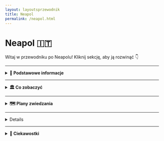```yaml
---
layout: layoutsprzewodnik
title: Neapol
permalink: /neapol.html
---
```


# Neapol 🇮🇹

Witaj w przewodniku po Neapolu! Kliknij sekcję, aby ją rozwinąć 👇

---

<details>
  <summary><strong>📌 Podstawowe informacje</strong></summary>
  
  <h3>🌋 Neapol – miasto chaosu, pizzy i boskiej lewicy</h3>
  <p>
    Neapol to nie jest zwykłe miasto – to doświadczenie. Tutaj powietrze pachnie kawą, uliczni sprzedawcy krzyczą głośniej niż Twój budzik, a na każdym kroku grozi Ci zakochanie… w widoku, w jedzeniu, w tempie życia. To miasto, które żyje intensywnie, głośno i bez filtra – jak film w wersji reżyserskiej. A w tle? Król Wezuwiusz – dumny, groźny, trochę jak włoska mama.
  </p>
  <p>
    Neapol to nie tylko pizza (choć... głównie pizza). To tętniące serce południa Włoch, miasto kontrastów i niespodzianek. Od podziemnych tuneli po pałace, od malowniczych zatoczek po surowe dzielnice z duszą. Tu możesz zgubić się w labiryncie wąskich uliczek i odnaleźć siebie – lub przynajmniej najlepsze espresso w życiu.
  </p>



  <h3>⚽ Maradona – bóg z Argentyny i święty z Neapolu</h3>
  <p>
    Dla Neapolitańczyków Diego Armando Maradona to nie tylko piłkarz. To legenda, cudotwórca i patron uliczny w jednym. Gdy w 1984 roku trafił do SSC Napoli, zmienił historię klubu i całego miasta. Dzięki niemu Neapol po raz pierwszy zdobył mistrzostwo Włoch – i to dwukrotnie. W zamian dostał… bezgraniczną miłość. 
  </p>
  <p>
    Jego wizerunek zobaczysz wszędzie: na murach, w barach, na koszulkach i... w sanktuariach zrobionych ze zdjęć i świeczek. Chcesz poczuć klimat? Odwiedź słynny mural Maradony przy Via Emanuele de Deo – albo wybierz się na stadion, który dziś nosi jego imię: <strong>Stadio Diego Armando Maradona</strong>. W Neapolu nikt nie mówi „był genialny”. Tu się mówi: „On był naszym zbawicielem z numerem 10”.
  </p>



  <h3>✈️ Jak się dostać do Neapolu?</h3>
  <p>
    Dotrzeć do Neapolu to bułka z mozzarellą! Miasto jest dobrze skomunikowane, a opcji masz tyle, co rodzajów pizzy. Oto najpopularniejsze sposoby:
  </p>
  <ul>
    <li><strong>Samolotem:</strong> Na Neapol latają bezpośrednie loty z wielu miast Europy – także z Polski (Warszawa, Kraków, Katowice, Wrocław, Gdańsk). Lot trwa ok. 2,5 godziny, czyli mniej więcej tyle, co zrobienie porządnej lasagni.</li>
    <li><strong>Pociągiem z Rzymu:</strong> Superszybki pociąg <em>Frecciarossa</em> lub <em>Italo</em> pokonuje trasę z Rzymu do Neapolu w ok. 1 godzinę i 10 minut. Szybko, wygodnie, z widokiem – i z działającą klimatyzacją (zazwyczaj).</li>
    
  </ul>



  <h3>🛬 Lotnisko Neapol-Capodichino (NAP)</h3>
  <p>
    Neapol ma jedno główne lotnisko – <strong>Aeroporto Internazionale di Napoli-Capodichino (NAP)</strong>, położone zaledwie 7 km od centrum miasta. To jedno z najbardziej kompaktowych lotnisk we Włoszech – czyli: wylądujesz, wyjdziesz i po 20 minutach możesz już jeść pizzę na Piazza del Plebiscito.
  </p>
  <p>
    <strong>Dojazd z lotniska:</strong>
  </p>
  <ul>
    <li><strong>Alibus</strong> – oficjalny shuttle bus do centrum i na dworzec Napoli Centrale. Koszt ok. 5€, czas przejazdu: 20–30 minut.</li>
    <li><strong>Taksówka</strong> – oficjalna taryfa: ok. 18–23€ do centrum. Tylko upewnij się, że to oficjalna biała taksówka z logo.</li>
    <li><strong>Uber i Bolt</strong> – dostępne, ale ceny porównywalne do taksówek (czasem nawet wyższe w godzinach szczytu).</li>
  </ul>



  <h3>🚢 A może z morza?</h3>
  <p>
    Jeśli jesteś na Capri, Ischii czy Procidzie, możesz dopłynąć do Neapolu promem. Port Molo Beverello obsługuje mnóstwo połączeń dziennie – i gwarantuje najlepsze widoki na miasto (plus wiatr we włosach, jeśli siedzisz na pokładzie).
  </p>
</details>

---

<details>
  <summary><strong>🏛️ Co zobaczyć</strong></summary>
  <ul>
    <details>
<summary><strong>🏰 Castel dell’Ovo – zamek z jajem</strong></summary>
 <li><strong>Współrzędne:</strong> <em>40.8309° N, 14.2471° E</em></li>
  <p>
    Na pierwszy rzut oka to zwykła forteca na skałce w zatoce. Ale nie daj się zwieść – <strong>Castel dell’Ovo</strong> ma więcej legend niż niejeden włoski wujek przy winie. Nazwa oznacza dosłownie „Zamek Jajeczny”, a wszystko zaczęło się od poety Wergiliusza, który – oprócz pisania klasyków – miał też hobby: magię. Podobno ukrył on w fundamentach zamku magiczne jajko, które chroniło budowlę (i cały Neapol) przed zagładą. Co się stanie, jeśli jajko pęknie? Wolimy nie sprawdzać. Ale może dlatego turyści chodzą tam na palcach.
  </p>

  <p>
    Sam zamek jest najstarszą warownią w Neapolu – jego początki sięgają czasów rzymskich. W średniowieczu służył jako forteca, rezydencja królewska, a nawet więzienie. Dziś to miejsce idealne na <strong>romantyczny spacer</strong>, lekcję historii lub sesję zdjęciową z Wezuwiuszem w tle. W środku znajdziesz tarasy widokowe, krużganki i wystawy sztuki, ale największą atrakcją jest <strong>widok z murów</strong> – panorama zatoki, wzgórz Posillipo i wybrzeża Amalfi sprawia, że nawet sceptyk wyciągnie aparat.
  </p>
<ul>
  <li><strong>Bilety:</strong> Wejście darmowe! Twój portfel właśnie ci podziękował.</li>
 
</ul>
</details>
<details>
<summary><strong>🖼️ Muzeum Archeologiczne – więcej rzeźb niż w siłowni</strong></summary>
  <li><strong>Współrzędne:</strong> <em>40.8522° N, 14.2505° E</em></li>
<details>
  <summary><strong>🏛️ Narodowe Muzeum Archeologiczne – tam, gdzie Rzym i Pompeje się spotykają</strong></summary>

  <p>
    Jeśli jesteś typem, który lubi starożytność bardziej niż współczesne seriale, to trafiłeś do raju. A jeśli nie – to też. Bo <strong>Narodowe Muzeum Archeologiczne w Neapolu</strong> to nie kolekcja zakurzonych waz i smutnych kamieni. To istny skarbiec epickich historii, zakazanych rzeźb i... mozaik, które mają więcej detali niż tapeta w modnym bistro.
  </p>

  <p>
    To tutaj spotykają się Pompeje, Herkulanum i antyczny Rzym – wszystko w jednym miejscu, pod dachem tak masywnym, że mógłby sam być eksponatem. Mówi się, że to jedno z najważniejszych muzeów archeologicznych świata. My mówimy: to jedno z najfajniejszych miejsc, gdzie można patrzeć na coś naprawdę starego, a mimo to się nie nudzić.
  </p>

  <p>
    W środku znajdziesz <strong>mozaiki z Pompejów</strong>, które pokazują sceny z życia codziennego… a także życia bardzo niecodziennego. Jest też słynny <strong>gabinet erotyczny</strong>, gdzie zobaczysz antyczne sceny miłosne tak śmiałe, że Instagram mógłby je ocenzurować. A wszystko to stworzone ponad 2000 lat temu. Antyczni Rzymianie wiedzieli, jak się bawić.
  </p>

  <p>
    Obok mozaik i rzeźb jest też ogromna kolekcja posągów, marmurowych głów i innych śladów po cywilizacji, która w wolnym czasie wymyślała akwedukty i igrzyska. Tylko w tym muzeum możesz jednego dnia spojrzeć w oczy Cezarowi, przybić (mentalną) piątkę Apollinowi i zastanowić się, czy rzeźba Fauna tańczy, czy ćwiczy pilates.
  </p>

  <p>
    To miejsce łączy wszystko, co najlepsze w Neapolu: chaos, piękno, historię i nutkę pikanterii. Idealne dla tych, którzy chcą zanurzyć się w przeszłości bez ryzyka utknięcia w czasie – bo jak się zmęczysz, to zawsze możesz uciec do pobliskiego baru na espresso. Takie muzeum to skarb. I nie trzeba kopać, by go znaleźć.
  </p>
</details>
<ul>
 
  <li><strong>Bilety:</strong> 15€ normalny.</li>
  <li><strong>Współrzędne:</strong> <em>40.8522° N, 14.2505° E</em></li>
</ul>
</details>
<details>
<summary><strong>🌋 Wezuwiusz – zrób sobie zdjęcie z wulkanem</strong></summary>
  <li><strong>Współrzędne:</strong> <em>40.8214° N, 14.4265° E</em></li>
<details>
  <summary><strong>🌋 Wezuwiusz – czyli wulkan z osobowością</strong></summary>

  <p>
    Wezuwiusz. Jedyny wulkan w kontynentalnej Europie, który nie tylko lubi dramaty, ale też pisał własną historię krwią i popiołem. Tak, to ten sam, który w 79 roku n.e. zrobił z Pompejów i Herkulanum najbardziej znane ruiny świata. Dziś śpi. Ale jak to z Wezuwiuszem – nigdy nie wiadomo, czy to tylko drzemka, czy przerwa między odcinkami.
  </p>

  <p>
    Spacer na szczyt Wezuwiusza to jak wejście na dach piekła – ale z przepięknym widokiem. Droga nie jest trudna, ale jak to bywa z wulkanami – trochę piachu, trochę kamieni i dużo zadyszki. Po drodze może się zdarzyć: mgła, wiatr, widoki jak z innej planety i pytanie „kto mnie tu w ogóle wyciągnął?”. Ale warto!
  </p>

  <p>
    Na górze czeka krater. Ogromny, surowy, trochę jak uśpiony potwór. Z jednej strony widać jego cichy gniew, z drugiej – Zatokę Neapolitańską aż po Capri. Widok? Epicki. I tak, absolutnie instagramowalny. Tylko trzymaj czapkę – bo wiatr potrafi być bardziej dramatyczny niż sam Wezuwiusz.
  </p>

  <p>
    Legenda głosi, że kto spojrzy w krater, ten... wróci tu ponownie. Ale może to tylko marketing Parku Narodowego. Tak czy inaczej – jeśli chcesz połączyć górską przygodę z dreszczykiem historii i widokami jak z filmu fantasy, to Wezuwiusz to twój człowiek. A właściwie – twoja góra.
  </p>
</details>
<ul>
  <li><strong>Jak dojechać:</strong> Pociąg Circumvesuviana do Ercolano Scavi, potem bus Navetta Vesuvio lub pieszo (dla odważnych i spoconych).</li>
  <li><strong>Bilety:</strong> 10€ + opcjonalny transport ~10€ – najlepiej rezerwować online.</li>
  
</ul>
</details>
<details>
<summary><strong>🏛️ Pompeje – zatrzymane w czasie</strong></summary>
 <li><strong>Współrzędne:</strong> <em>40.7498° N, 14.4861° E</em></li>
  <details>
  <summary><strong>🏛️ Pompeje – miasto, które zasnęło nagle</strong></summary>

  <p>
    Witaj w Pompejach – miejscu, gdzie czas się zatrzymał, a popiół zrobił z miasta archeologiczne Hollywood. W 79 roku n.e. Wezuwiusz miał gorszy dzień i postanowił dać upust emocjom. Efekt? Miasto pokryte warstwą lawy, popiołu i historii na tysiąclecia. Dziś to nie muzeum – to żywa scena życia sprzed dwóch tysięcy lat. Bez efektów specjalnych.
  </p>

  <p>
    Spacerując po Pompejach, masz wrażenie, że zaraz zza rogu wyjdzie handlarz oliwą albo rzymska matrona z listą zakupów. Ulice z oryginalnym brukiem, termy, amfiteatr, graffiti na murach (tak, starożytni też lubili bazgrać) – wszystko autentyczne, wszystko zamrożone w czasie. Nawet piekarnie mają piece, w których jeszcze czuć... historię. Albo przypaloną focaccię.
  </p>

  <p>
    Największe wrażenie robią odlewy ciał mieszkańców – ludzie zaskoczeni tragedią w pół ruchu. To poruszające i niesamowite świadectwo tego, jak kruche jest życie i jak trwałe bywa popiołowe selfie z I wieku.
  </p>

  <p>
    Całość zajmuje naprawdę duży teren – ponad 60 hektarów ruin. Więc przygotuj się na długi spacer, solidne buty i sporą dawkę zdziwienia. Bo Pompeje to nie tylko starożytność – to emocje, dramat, codzienność sprzed wieków i dowód, że nawet w czasach bez Wi-Fi ludzie wiedzieli, jak żyć (i plotkować).
  </p>

  <p>
    Jeśli kochasz historię, architekturę, zagadki i nutkę starożytnej sensacji – Pompeje są obowiązkowym przystankiem. Tylko pamiętaj: nie próbuj „przytulić” niczego z ruin. Rzymianie byli surowi, ale współczesna policja archeologiczna bywa jeszcze bardziej bezlitosna.
  </p>
</details>
<ul>
  <li><strong>Jak dojechać:</strong> Circumvesuviana z Neapolu – stacja Pompei Scavi.</li>
  <li><strong>Bilety:</strong> 18€ normalny, są też karnety np. z Herkulanum.</li>
 
</ul>
</details>
<details>
<summary><strong>⛪ Katedra św. Januarego – święty z supermocą</strong></summary>
   <li><strong>Współrzędne:</strong> <em>40.8529° N, 14.2595° E</em></li>
 <p>
    Jeśli Neapol ma serce, to bije ono właśnie tutaj – w Katedrze św. Januarego. Ten gotycko-barokowy cud architektury jest nie tylko największym kościołem w mieście, ale i najważniejszym duchowym centrum Neapolitańczyków. A to wszystko za sprawą jednego gościa… który zmarł w III wieku. Tak, mowa o św. Januariuszu, lokalnym celebrycie od cudów z krwią.
  </p>

  <p>
    Wewnątrz katedry czeka Cię prawdziwy pokaz przepychu: złote sklepienia, marmurowe kolumny, freski, kaplice i ołtarze, których jest więcej niż Twoich zakładek w przeglądarce. Ale najważniejsza jest **Kaplica Skarbca św. Januarego**, gdzie przechowywane są jego relikwie – w tym najsłynniejsza ampułka z zakrzepłą krwią. Trzy razy do roku odbywa się tu ceremonia „cudu krwi” – jeśli się rozpuści, to znak, że Neapol będzie miał dobry rok. Jeśli nie… cóż, lepiej nie pytać.
  </p>

  <p>
    Co ciekawe, mieszkańcy traktują św. Januarego trochę jak osobistego ochroniarza miasta. Powód? Podobno to właśnie on powstrzymał wybuch Wezuwiusza i uratował miasto od różnych katastrof. Nieźle jak na gościa, który spoczywa tu już od 1700 lat.
  </p>
<ul>

  <li><strong>Bilety:</strong> Za darmo, ale datki mile widziane (nawet eurocent działa jak święty).</li>
 
</ul>
</details>

<details>
<summary><strong>🕳️ Galleria Borbonica – podziemna ucieczka</strong></summary>
    <li><strong>Współrzędne:</strong> <em>40.8373° N, 14.2486° E</em></li>
 <p>
    Neapol ma swoje sekrety – dosłownie pod nogami. A jednym z najbardziej fascynujących jest <strong>Galleria Borbonica</strong>, czyli sieć podziemnych tuneli, korytarzy i zakamarków, które kryją więcej historii niż niejedna książka do liceum. Jeśli myślałeś, że Neapol kończy się na pizzy i Wezuwiuszu – czas zejść poziom (albo dwa) niżej.
  </p>

  <p>
    Galeria została wykuta w połowie XIX wieku na rozkaz króla Ferdynanda II Burbona. Plan był prosty: mieć tajne przejście z pałacu królewskiego, żeby w razie „awarii politycznej” czmychnąć z godnością (czyli szybko i bez świadków). Pomysł królewski, wykonanie – inżynieryjne cudo!
  </p>

  <p>
    Później tunel służył jako schronienie podczas II wojny światowej, magazyn, parking, a teraz... muzeum, które pokazuje, jak wiele warstw ma Neapol – i nie mówimy tu tylko o lasagne. Zobaczysz tu m.in. wojenne graffiti, stare samochody porzucone w latach 60. i przedmioty, które opowiadają historie ludzi, którzy tu przetrwali bombardowania.
  </p>

  <p>
    Zwiedzanie Galerii to nie zwykły spacer – to przygoda z latarką, kaskiem i ciarkami na plecach. Możesz wybrać wersję klasyczną albo bardziej ekstremalną, z przejściem przez wąskie kanały i wodne przejścia. Tylko dla odważnych (i nie dla klaustrofobów)!
  </p>
<ul>
  
  <li><strong>Bilety:</strong> 10–15€, zależnie od trasy. Warto zarezerwować z wyprzedzeniem.</li>

</ul>
</details>
<details>
<summary><strong>🧱 Castel Nuovo (Maschio Angioino) – zamek, który widział wszystko</strong></summary>
    <li><strong>Współrzędne:</strong> <em>40.8381° N, 14.2542° E</em></li>
  <p>
    Pierwsze rozczarowanie: <strong>Castel Nuovo</strong>, czyli „Nowy Zamek”, wcale nie jest taki nowy. Został zbudowany w... XIII wieku. Ale hej, w Neapolu czas płynie inaczej – więc może mają rację. Dla nas to średniowiecze, dla nich: "świeżynka".
  </p>

  <p>
    Zamek jest monumentalny, surowy i jakby mówił: „Nie zadzieraj ze mną, jestem z kamienia i historii.” Zbudowany przez Karola I Andegaweńskiego, służył jako pałac królewski, forteca i scena dla różnych intryg, buntów i – oczywiście – duchów. Bo co to za zamek bez duchów?
  </p>

  <p>
    Wejście zdobi <strong>łuk triumfalny</strong> z XV wieku, który wygląda jakby był wklejony między dwie wieże przez architekta z fantazją. W środku czekają Cię sale z freskami, kaplica Palatynów i muzeum, w którym możesz podziwiać sztukę – lub po prostu schronić się przed upałem.
  </p>

  <p>
    Castel Nuovo to nie tylko zabytek – to również punkt orientacyjny. Stoi dumnie przy porcie, więc jeśli zgubisz się w Neapolu (co jest całkiem możliwe), znajdź zamek – i znajdziesz drogę.
  </p>
<ul>
  
  <li><strong>Bilety:</strong> 6€, niedziele często za darmo (jeśli trafisz, jesteś szczęściarzem).</li>

</ul>
</details>
<details>
<summary><strong>🛥️ Lungomare Caracciolo – bulwar do bujania się</strong></summary>
    <li><strong>Współrzędne:</strong> <em>40.8296° N, 14.2396° E</em></li>
<p>
Lungomare to neapolitańska wersja promenady – z widokiem na morze, Wezuwiusza, Castel dell’Ovo i lody co 20 metrów. Spacerując tutaj, poczujesz się jak w reklamie perfum: elegancki, romantyczny, z wiatrem we włosach. Najlepsze miejsce na zachód słońca albo leniwe włoskie "dolce far niente".
</p>
<ul>
  <li><strong>Jak dojechać:</strong> Spacer z centrum lub autobus z Piazza Municipio – linie 140 i C24.</li>
</ul>
</details>
<details>
<summary><strong>🛒 Spaccanapoli – serce i brzuch Neapolu</strong></summary>
   <li><strong>Współrzędne:</strong> <em>40.8493° N, 14.2585° E</em></li>
<p>
Jedna z najbardziej charakterystycznych ulic Neapolu – wąska, tłoczna, głośna i cudownie żywa. Spaccanapoli dosłownie "rozłupuje" miasto na pół. Tu życie toczy się na ulicy: piekarnie pachnące sfogliatellą, starsze panie narzekające na pogodę, a skuterzyści przeciskający się z prędkością światła. Idealne miejsce na pizzę z pieca i obserwację ludzi.
</p>

</details>
<details>
    <summary><strong>🕵️ Sekretne miejsca Neapolu</strong></summary>
  

   <h3>⚽ Mural Maradony w Quartieri Spagnoli – Sanktuarium futbolu</h3>
<p><em>Współrzędne: 40.8437° N, 14.2478° E</em></p>

    <p>To nie jest zwykły mural – to ołtarz. W dzielnicy Quartieri Spagnoli, na jednej ze ścian przy Via Emanuele De Deo, znajduje się ogromny portret Diego Maradony, który dla wielu mieszkańców Neapolu jest świętym... dosłownie. Pod muralem palą się znicze, wiszą proporczyki, koszulki, zdjęcia i modlitwy.</p>
<p>Miejsce działa na emocje: nawet jeśli nie jesteś fanem piłki, poczujesz energię i szacunek, jakim darzony jest tu boski Diego. To miejsce kultu, wspomnień i dumy – zwłaszcza że Maradona pomógł Napoli zdobyć mistrzostwo Włoch w czasach, gdy było to równie możliwe, co śnieg w sierpniu.</p>

<h3>🧱 Kaplica Maradony – Piłkarskie sanktuarium (Quartieri Spagnoli)</h3>  
<p><em>Współrzędne: 40.8441° N, 14.2481° E</em></p>  
<p>W ciasnej uliczce Quartieri Spagnoli znajdziesz nie tylko słynny mural, ale i coś jeszcze bardziej osobistego – **miniaturową kapliczkę z relikwiami**: włos z głowy Maradony, zdjęcia z lat świetności, oprawione gazety, a nawet... błogosławieństwo od kibiców. To miejsce łączy sacrum z profanum. Świece, flagi, modlitwy i graffiti. Niektóre dzieciaki wierzą, że Maradona to ich patron.</p>  

  <h3>🔮 Sansevero – Kaplica tajemnic</h3>
  <p><em>Współrzędne: 40.8465° N, 14.2543° E</em></p>
  <p>Mała, niepozorna kaplica w samym sercu Neapolu, a w środku… arcydzieło! Rzeźba „Veiled Christ” wygląda tak realistycznie, że wielu podejrzewa, iż autor znał magię. A to dopiero początek – w podziemiach znajdziesz "anatomiczne maszyny", czyli ludzkie szkielety z... systemem krwionośnym. Tak, Neapol potrafi zaskoczyć.</p>

  <h3>🌆 Belvedere di San Martino – widok tylko dla wytrwałych</h3>
  <p><em>Współrzędne: 40.8474° N, 14.2417° E</em></p>
  <p>Wejdź (albo podjedź kolejką) na wzgórze Vomero, a dostaniesz nagrodę w postaci jednego z najpiękniejszych widoków na miasto, Wezuwiusza i Zatokę Neapolitańską. Mało ludzi, dużo zachwytów. Idealne miejsce na zdjęcie, które zbierze więcej lajków niż Twoje selfie z pizzą.</p>

  <h3>👻 Cimitero delle Fontanelle – grobowiec dusz</h3>
  <p><em>Współrzędne: 40.8642° N, 14.2476° E</em></p>
  <p>Kiedy cmentarz wygląda jak jaskinia i pełen jest czaszek, wiesz, że jesteś w Neapolu. Miejsce to pełniło funkcję cmentarza dla ubogich, dziś owiane jest legendami. Niektóre czaszki mają własnych „opiekunów” – mieszkańcy zostawiają im kwiaty i prośby o... pomoc z zaświatów.</p>

  <h3>⛰️ Park Virgiliano – park, którego nie znają turyści</h3>
  <p><em>Współrzędne: 40.8176° N, 14.1995° E</em></p>
  <p>To nie tylko park. To balkon Neapolu. Znajduje się daleko od centrum, na wzgórzu Posillipo, i oferuje widoki na Capri, Ischię i całą Zatokę. Cisza, zieleń i śpiew ptaków – i zero selfie-sticków w zasięgu wzroku.</p>

<h3>🪞 Vicolo delle Streghe – Ulica Czarownic</h3>
  <p><em>Współrzędne: 40.8455° N, 14.2468° E</em></p>
    <p>
    Tak, dobrze czytasz. To malutka, wąska uliczka na Quartieri Spagnoli, której nazwa – Ulica Czarownic – działa na wyobraźnię. Nie znajdziesz tu muzeum ani pamiątek, ale poczujesz klimat prawdziwego Neapolu: wąskie schody, pranie nad głową i tajemniczy szept w powietrzu.
  </p>
  
  </ul>
</details>


---

<details>
  <summary><strong>🗺️ Plany zwiedzania</strong></summary>

  <details>
    <summary><strong>📅 1-dniowy plan</strong></summary>
    <p>
      - Koloseum<br>
      - Forum Romanum<br>
      - Fontanna di Trevi<br>
      - Spacer po Piazza Navona<br>
      - Lody w Gelateria Giolitti
    </p>
  </details>

  <details>
    <summary><strong>📅 2-dniowy plan</strong></summary>
    <p>
      Dzień 1: jak wyżej<br>
      Dzień 2: Watykan, Muzea Watykańskie, Bazylika św. Piotra, Panteon, plac Hiszpański
    </p>
  </details>

  <details>
    <summary><strong>📅 3-dniowy plan</strong></summary>
    <p>
      Dzień 1 i 2: jak wyżej<br>
      Dzień 3: Trastevere, wzgórze Gianicolo, Zamek Świętego Anioła, chill nad Tybrem
    </p>
  </details>

</details>


---

<details>
  
  <h2>🚌 Transport publiczny w Neapolu – czyli jazda z przygodami</h2>
  <p>
    Witaj w Neapolu – mieście, gdzie transport publiczny to sport ekstremalny, społeczny eksperyment i darmowy rollercoaster w jednym. Jeśli myślałeś, że korki w Warszawie są uciążliwe – witaj w raju spóźnień, niespodziewanych przystanków i metra, które czasem jedzie, a czasem nie. Ale hej – wszystko w swoim stylu!
  </p>

  <h3>🚇 Metro – dwie linie i mnóstwo sztuki</h3>
  <p>
    Neapol ma dwie główne linie metra – linię 1 (żółtą) i linię 2 (niebieską). Ta pierwsza jest bardziej nowoczesna i znana z niesamowitych stacji, które przypominają galerie sztuki współczesnej. Zresztą nie bez powodu – stacje takie jak <strong>Toledo</strong> czy <strong>Università</strong> były nagradzane za design!
  </p>
  <p>
    Metro jeździ zazwyczaj od około 6:00 do 23:00, a pociągi kursują co kilka-kilkanaście minut. Brzmi pięknie? Pamiętaj, to Neapol – zegarek to sugestia, nie zobowiązanie.
  </p>

  <h3>🚌 Autobusy i trolejbusy – nawigacja z dreszczykiem</h3>
  <p>
    Autobusy w Neapolu jeżdżą wszędzie – a czasem nigdzie. Mapa tras jest imponująca, ale czasem autobus po prostu... nie przyjeżdża. Ale jak już się pojawi – wsiadasz z tłumem lokalnych mieszkańców i jesteś częścią wielkiej, żywej sceny miejskiej.
  </p>
  <p>
    Kierowcy często są artystami na zakrętach, a dźwięki klaksonów tworzą neapolitańską symfonię. Wejście tylko przednimi drzwiami (jeśli nie są zablokowane), kasowanie biletu obowiązkowe (jeśli działa kasownik).
  </p>

  <h3>🚋 Tramwaje – styl retro i spokój</h3>
  <p>
    Neapolskie tramwaje mają niepowtarzalny klimat – trochę jak wehikuły czasu. Kursują głównie na obrzeżach, ale oferują piękne widoki na zatokę i codzienne życie miasta. Są nieco wolniejsze, ale za to fotogeniczne.
  </p>

  <h3>🎫 Bilety – kup, zanim wsiądziesz!</h3>
  <p>
    Bilet normalny kosztuje ok. <strong>1,30–1,60€</strong> i jest ważny przez <strong>90 minut</strong> na wszystkie środki transportu miejskiego (metro, autobus, tramwaj). Bilety kupisz:
  </p>
  <ul>
    <li>w kioskach oznaczonych „Tabacchi” (szukaj znaku „T”)</li>
    <li>w automatach na stacjach metra</li>
    <li>w niektórych aplikacjach mobilnych (np. Unico Campania)</li>
  </ul>
  <p>
    <strong>Uwaga:</strong> W pojeździe nie da się kupić biletu – i nie da się też przeprosić kontrolera, który pojawia się z zaskoczenia. Mandat? 40–100€. Za tę cenę lepiej zjeść pizzę dla całej rodziny.
  </p>

  <h3>📱 Bilety elektroniczne – nowocześnie w chaotycznym stylu</h3>
  <p>
    Jeśli jesteś fanem technologii, możesz pobrać aplikację <strong>Unico Campania</strong> i kupić bilet w wersji cyfrowej. Bez stresu, bez szukania kiosku – tylko pamiętaj, żeby aktywować bilet przed wejściem!
  </p>

  <h3>🧭 Co warto wiedzieć?</h3>
  <ul>
    <li><strong>Rozkłady jazdy</strong> traktuj jako… sugestie.</li>
    <li><strong>Spóźnienia</strong> są standardem, nie wyjątkiem.</li>
    <li><strong>Przygoda</strong> gwarantowana – z widokiem na Wezuwiusza w tle!</li>
  </ul>

  <p>
    Transport publiczny w Neapolu to nie tylko sposób przemieszczania się – to integralna część lokalnego klimatu. Trochę chaosu, trochę uroku i dużo historii na czterech kółkach.
  </p>
</details>

---

<details>
  <summary><strong>🤔 Ciekawostki</strong></summary>
  <ul>
    <li>Rzym ma własne metro od 1955 roku, ale kopanie tuneli jest trudne przez ruiny pod ziemią</li>
    <li>W Rzymie działa jeden z najstarszych uniwersytetów w Europie – La Sapienza</li>
  </ul>
</details>
